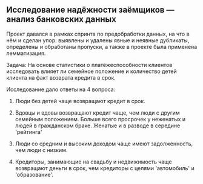 ## Исследование надёжности заёмщиков — анализ банковских данных

Проект давался в рамках спринта по предобработки данных, на что в нём и сделан упор: выявлены и удалены явные и неявные дубликаты, определены и обработаны пропуски, а также в проекте была применена лемматизация.

Задача: На основе статистики о платёжеспособности клиентов исследовать влияет ли семейное положение и количество детей клиента на факт возврата кредита в срок.

Исследование дало ответы на 4 вопроса:

1. Люди без детей чаще возвращают кредит в срок.

2. Вдовцы и вдовы возвращают кредит чаще, чем люди с другим семейным положением. Больше всего просрочек у неженатых и людей в гражданском браке. Женатые и в разводе в середине 'рейтинга'

3. Люди со средним и высоким доходом чаще имеют задолженность, чем люди с низким.

4. Кредиторы, занимающие на свадьбу и недвижимость чаще возвращают деньги в срок, чем кредиторы с целями 'автомобиль' и 'образование'.
